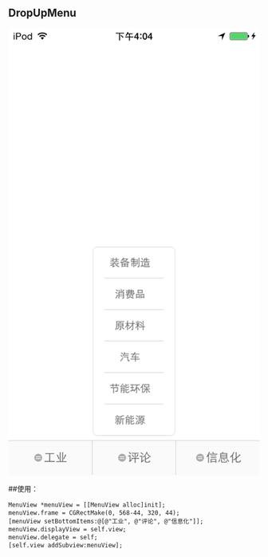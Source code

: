 DropUpMenu
-----------

![screen](./screen/screen.PNG)



##使用：

	MenuView *menuView = [[MenuView alloc]init];
 	menuView.frame = CGRectMake(0, 568-44, 320, 44);
   	[menuView setBottomItems:@[@"工业", @"评论", @"信息化"]];
	menuView.displayView = self.view;
	menuView.delegate = self;
   	[self.view addSubview:menuView];

